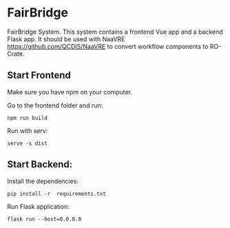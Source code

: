 # FairBridge
FairBridge System. This system contains a frontend Vue app and a backend Flask app. It should be used with NaaVRE https://github.com/QCDIS/NaaVRE to convert workflow components to RO-Crate.

## Start Frontend
Make sure you have npm on your computer.

Go to the frontend folder and run:
```shell
npm run build
```
Run with serv:
```shell
serve -s dist
```

## Start Backend:

Install the dependencies:
```shell
pip install -r  requirements.txt
```
Run Flask application:
```shell
flask run --host=0.0.0.0
```
